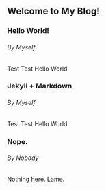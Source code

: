 ## Welcome to My Blog!

### Hello World!
###### *By Myself*
Test Test Hello World

### Jekyll + Markdown
###### *By Myself*
Test Test Hello World

### Nope.
###### *By Nobody*
Nothing here. Lame.
